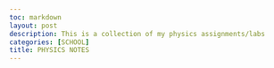```yaml
---
toc: markdown                                                               
layout: post
description: This is a collection of my physics assignments/labs 
categories: [SCHOOL]
title: PHYSICS NOTES  
---
```

>   


>
